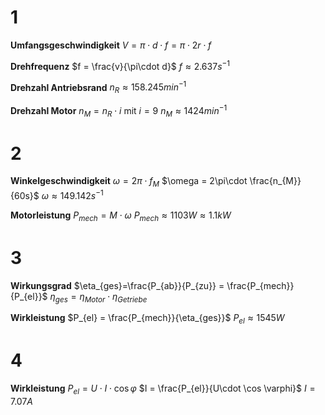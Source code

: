 # 1

**Umfangsgeschwindigkeit**
$V=\pi\cdot d\cdot f = \pi\cdot 2r\cdot f$

**Drehfrequenz**
$f = \frac{v}{\pi\cdot d}$
$f\approx 2.637s^{-1}$

**Drehzahl Antriebsrand**
$n_{R}\approx 158.245min^{-1}$

**Drehzahl Motor**
$n_{M}=n_{R}\cdot i$ mit $i = 9$
$n_{M} \approx 1424min^{-1}$

# 2

**Winkelgeschwindigkeit**
$\omega = 2\pi\cdot f_{M}$
$\omega = 2\pi\cdot \frac{n_{M}}{60s}$
$\omega\approx 149.142s^{-1}$

**Motorleistung**
$P_{mech} = M\cdot \omega$
$P_{mech} \approx 1103W \approx 1.1kW$

# 3

**Wirkungsgrad**
$\eta_{ges}=\frac{P_{ab}}{P_{zu}} = \frac{P_{mech}}{P_{el}}$
$\eta_{ges}=\eta_{Motor}\cdot \eta_{Getriebe}$

**Wirkleistung**
$P_{el} = \frac{P_{mech}}{\eta_{ges}}$
$P_{el} \approx 1545W$

# 4

**Wirkleistung**
$P_{el} = U\cdot I\cdot \cos \varphi$
$I = \frac{P_{el}}{U\cdot \cos \varphi}$
$I = 7.07A$
